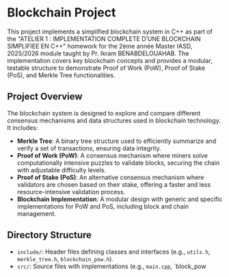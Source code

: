 # Blockchain Project

This project implements a simplified blockchain system in C++ as part of the "ATELIER 1 : IMPLEMENTATION COMPLETE D’UNE BLOCKCHAIN SIMPLIFIEE EN C++" homework for the 2ème année Master IASD, 2025/2026 module taught by Pr. Ikram BENABDELOUAHAB. The implementation covers key blockchain concepts and provides a modular, testable structure to demonstrate Proof of Work (PoW), Proof of Stake (PoS), and Merkle Tree functionalities.

## Project Overview

The blockchain system is designed to explore and compare different consensus mechanisms and data structures used in blockchain technology. It includes:

- **Merkle Tree**: A binary tree structure used to efficiently summarize and verify a set of transactions, ensuring data integrity.
- **Proof of Work (PoW)**: A consensus mechanism where miners solve computationally intensive puzzles to validate blocks, securing the chain with adjustable difficulty levels.
- **Proof of Stake (PoS)**: An alternative consensus mechanism where validators are chosen based on their stake, offering a faster and less resource-intensive validation process.
- **Blockchain Implementation**: A modular design with generic and specific implementations for PoW and PoS, including block and chain management.

## Directory Structure

- `include/`: Header files defining classes and interfaces (e.g., `utils.h`, `merkle_tree.h`, `blockchain_pow.h`).
- `src/`: Source files with implementations (e.g., `main.cpp`, `block_pow